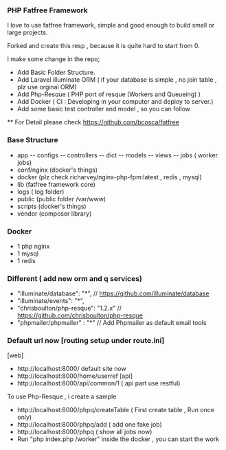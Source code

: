 ### **PHP Fatfree Framework**

I love to use fatfree framework, simple and good enough to build small or large projects.

Forked and create this resp , because it is quite hard to start from 0.

I make some change in the repo;
- Add Basic Folder Structure.
- Add Laravel illuminate ORM ( if your database is simple , no join table , plz use orginal ORM)
- Add Php-Resque ( PHP port of resque (Workers and Queueing) )
- Add Docker ( CI : Developing in your computer and deploy to server.)
- Add some basic test controller and model , so you can follow

**
For Detail please check https://github.com/bcosca/fatfree

### Base Structure

 - app 
   -- configs 
   -- controllers
   -- dict
   -- models
   -- views
   -- jobs ( worker jobs)
 - conf/nginx (docker's things)
 - docker (plz check richarvey/nginx-php-fpm:latest , redis , mysql)
 - lib (fatfree framework core)
 - logs ( log folder)
 - public (public folder /var/www)
 - scripts (docker's things)
 - vendor (composer library)

### Docker 
- 1 php nginx 
- 1 mysql
- 1 redis

### Different ( add new orm and q services)
- "illuminate/database": "*",           // https://github.com/illuminate/database
- "illuminate/events": "*",
- "chrisboulton/php-resque": "1.2.x"   // https://github.com/chrisboulton/php-resque
- "phpmailer/phpmailer" : "*" // Add Phpmailer as default email tools

### Default url now [routing setup under route.ini]
[web]
- http://localhost:8000/ default site now
- http://localhost:8000/home/userref
[api]
- http://localhost:8000/api/common/1 ( api part use restful)

To use Php-Resque , i create a sample
- http://localhost:8000/phpq/createTable ( First create table , Run once only)
- http://localhost:8000/phpq/add ( add one fake job)
- http://localhost:8000/phpq ( show all jobs now)
- Run "php index.php /worker" inside the docker , you can start the work
